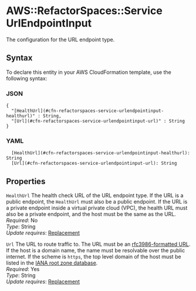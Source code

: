 # AWS::RefactorSpaces::Service UrlEndpointInput<a name="aws-properties-refactorspaces-service-urlendpointinput"></a>

The configuration for the URL endpoint type\. 

## Syntax<a name="aws-properties-refactorspaces-service-urlendpointinput-syntax"></a>

To declare this entity in your AWS CloudFormation template, use the following syntax:

### JSON<a name="aws-properties-refactorspaces-service-urlendpointinput-syntax.json"></a>

```
{
  "[HealthUrl](#cfn-refactorspaces-service-urlendpointinput-healthurl)" : String,
  "[Url](#cfn-refactorspaces-service-urlendpointinput-url)" : String
}
```

### YAML<a name="aws-properties-refactorspaces-service-urlendpointinput-syntax.yaml"></a>

```
  [HealthUrl](#cfn-refactorspaces-service-urlendpointinput-healthurl): String
  [Url](#cfn-refactorspaces-service-urlendpointinput-url): String
```

## Properties<a name="aws-properties-refactorspaces-service-urlendpointinput-properties"></a>

`HealthUrl`  <a name="cfn-refactorspaces-service-urlendpointinput-healthurl"></a>
The health check URL of the URL endpoint type\. If the URL is a public endpoint, the `HealthUrl` must also be a public endpoint\. If the URL is a private endpoint inside a virtual private cloud \(VPC\), the health URL must also be a private endpoint, and the host must be the same as the URL\.   
*Required*: No  
*Type*: String  
*Update requires*: [Replacement](https://docs.aws.amazon.com/AWSCloudFormation/latest/UserGuide/using-cfn-updating-stacks-update-behaviors.html#update-replacement)

`Url`  <a name="cfn-refactorspaces-service-urlendpointinput-url"></a>
The URL to route traffic to\. The URL must be an [rfc3986\-formatted URL](https://datatracker.ietf.org/doc/html/rfc3986)\. If the host is a domain name, the name must be resolvable over the public internet\. If the scheme is `https`, the top level domain of the host must be listed in the [IANA root zone database](https://www.iana.org/domains/root/db)\.   
*Required*: Yes  
*Type*: String  
*Update requires*: [Replacement](https://docs.aws.amazon.com/AWSCloudFormation/latest/UserGuide/using-cfn-updating-stacks-update-behaviors.html#update-replacement)
